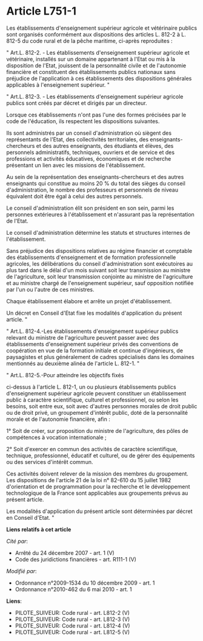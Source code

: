 # Article L751-1

Les établissements d'enseignement supérieur agricole et vétérinaire publics sont organisés conformément aux dispositions des
articles L. 812-2 à L. 812-5 du code rural et de la pêche maritime, ci-après reproduites : 

" Art.L. 812-2. - Les établissements d'enseignement supérieur agricole et vétérinaire, installés sur un domaine appartenant à
l'Etat ou mis à la disposition de l'Etat, jouissent de la personnalité civile et de l'autonomie financière et constituent des
établissements publics nationaux sans préjudice de l'application à ces établissements des dispositions générales applicables
à l'enseignement supérieur. " 

" Art.L. 812-3. - Les établissements d'enseignement supérieur agricole publics sont créés par décret et dirigés par un
directeur.

Lorsque ces établissements n'ont pas l'une des formes précisées par le code de l'éducation, ils respectent les dispositions
suivantes.

Ils sont administrés par un conseil d'administration où siègent des représentants de l'Etat, des collectivités territoriales,
des enseignants-chercheurs et des autres enseignants, des étudiants et élèves, des personnels administratifs, techniques,
ouvriers et de service et des professions et activités éducatives, économiques et de recherche présentant un lien avec les
missions de l'établissement.

Au sein de la représentation des enseignants-chercheurs et des autres enseignants qui constitue au moins 20 % du total des
sièges du conseil d'administration, le nombre des professeurs et personnels de niveau équivalent doit être égal à celui des
autres personnels.

Le conseil d'administration élit son président en son sein, parmi les personnes extérieures à l'établissement et n'assurant
pas la représentation de l'Etat.

Le conseil d'administration détermine les statuts et structures internes de l'établissement.

Sans préjudice des dispositions relatives au régime financier et comptable des établissements d'enseignement et de formation
professionnelle agricoles, les délibérations du conseil d'administration sont exécutoires au plus tard dans le délai d'un
mois suivant soit leur transmission au ministre de l'agriculture, soit leur transmission conjointe au ministre de
l'agriculture et au ministre chargé de l'enseignement supérieur, sauf opposition notifiée par l'un ou l'autre de ces
ministres.

Chaque établissement élabore et arrête un projet d'établissement.

Un décret en Conseil d'Etat fixe les modalités d'application du présent article. " 

" Art.L. 812-4.-Les établissements d'enseignement supérieur publics relevant du ministre de l'agriculture peuvent passer avec
des établissements d'enseignement supérieur privés des conventions de coopération en vue de la formation initiale et continue
d'ingénieurs, de paysagistes et plus généralement de cadres spécialisés dans les domaines mentionnés au deuxième alinéa de
l'article L. 812-1. " 

" Art.L. 812-5.-Pour atteindre les objectifs fixés 

ci-dessus à l'article L. 812-1, un ou plusieurs établissements publics d'enseignement supérieur agricole peuvent constituer
un établissement public à caractère scientifique, culturel et professionnel, ou selon les besoins, soit entre eux, soit avec
d'autres personnes morales de droit public ou de droit privé, un groupement d'intérêt public, doté de la personnalité morale
et de l'autonomie financière, afin : 

1° Soit de créer, sur proposition du ministre de l'agriculture, des pôles de compétences à vocation internationale ; 

2° Soit d'exercer en commun des activités de caractère scientifique, technique, professionnel, éducatif et culturel, ou de
gérer des équipements ou des services d'intérêt commun. 

Ces activités doivent relever de la mission des membres du groupement. Les dispositions de l'article 21 de la loi n° 82-610
du 15 juillet 1982 d'orientation et de programmation pour la recherche et le développement technologique de la France sont
applicables aux groupements prévus au présent article. 

Les modalités d'application du présent article sont déterminées par décret en Conseil d'Etat. "

**Liens relatifs à cet article**

_Cité par_:

  - Arrêté du 24 décembre 2007 - art. 1 (V)
  - Code des juridictions financières - art. R111-1 (V)

_Modifié par_:

  - Ordonnance n°2009-1534 du 10 décembre 2009 - art. 1
  - Ordonnance n°2010-462 du 6 mai 2010 - art. 1

**Liens**:

  - PILOTE_SUIVEUR: Code rural - art. L812-2 (V)
  - PILOTE_SUIVEUR: Code rural - art. L812-3 (V)
  - PILOTE_SUIVEUR: Code rural - art. L812-4 (V)
  - PILOTE_SUIVEUR: Code rural - art. L812-5 (V)
